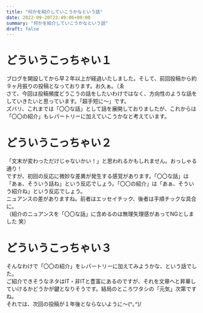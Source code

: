```yaml
---
title: "何かを紹介していこうかなという話"
date: 2022-09-20T23:49:06+09:00
summary: "何かを紹介していこうかなという話"
draft: false
---
```

# どういうこっちゃい１
ブログを開設してから早２年以上が経過いたしました。そして、前回投稿から約９ヶ月振りの投稿となっております。お久ぁ。（ゑ  
さて、今回は投稿頻度どうこうの話をしたいわけではなく、方向性のような話をしていきたいと思っています。「超手短に〜」です。  
ズバリ、これまでは「〇〇な話」として話を展開しておりましたが、これからは「〇〇の紹介」もレパートリーに加えていこうかなと考えています。

# どういうこっちゃい２
「文末が変わっただけじゃないかい！」と思われるかもしれません。おっしゃる通り！  
ですが、初回の反応に微妙な差異が発生する感覚があります。「〇〇な話」は「あぁ、そういう話ね」という反応でしょう。「〇〇の紹介」は「あぁ、そういう紹介ね」という反応でしょう。  
ニュアンスの差がありますね。前者はエッセイチック、後者は手順チックな具合に。  
（紹介のニュアンスを「〇〇な話」に含めるのは無理矢理感があってNGとしました 笑）

# どういうこっちゃい３
そんなわけで「〇〇の紹介」をレパートリーに加えてみようかな、という話でした。  
ご紹介できそうなネタはIT・非ITと豊富にあるのですが、それを文章へと昇華していけるかどうかが鍵となりそうです。結局のところワタシの「元気」次第ですね。  
それでは、次回の投稿が１年後とならないように〜(^｡^)/

